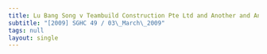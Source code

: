 ```yaml
---
title: Lu Bang Song v Teambuild Construction Pte Ltd and Another and Another Appeal
subtitle: "[2009] SGHC 49 / 03\_March\_2009"
tags: null
layout: single
---
```


